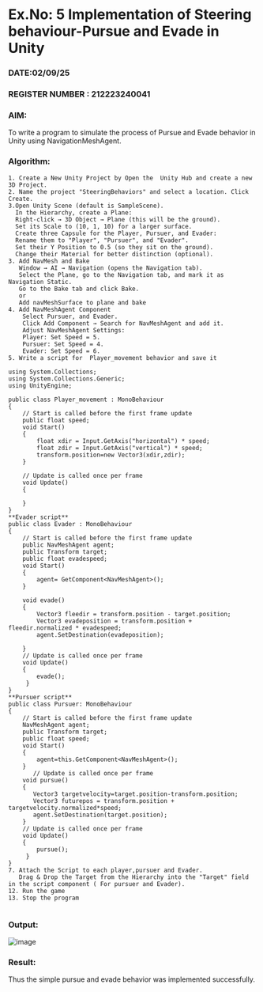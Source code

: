 # Ex.No: 5  Implementation of Steering behaviour-Pursue and Evade in Unity
### DATE:02/09/25                                                                            
### REGISTER NUMBER : 212223240041
### AIM: 
To write a program to simulate the process of Pursue and Evade behavior in Unity using NavigationMeshAgent. 
### Algorithm:
```
1. Create a New Unity Project by Open the  Unity Hub and create a new 3D Project.
2. Name the project "SteeringBehaviors" and select a location. Click Create.
3.Open Unity Scene (default is SampleScene).
  In the Hierarchy, create a Plane:
  Right-click → 3D Object → Plane (this will be the ground).
  Set its Scale to (10, 1, 10) for a larger surface.
  Create three Capsule for the Player, Pursuer, and Evader:
  Rename them to "Player", "Pursuer", and "Evader".
  Set their Y Position to 0.5 (so they sit on the ground).
  Change their Material for better distinction (optional).
3. Add NavMesh and Bake
   Window → AI → Navigation (opens the Navigation tab).
   Select the Plane, go to the Navigation tab, and mark it as Navigation Static.
   Go to the Bake tab and click Bake.
   or
   Add navMeshSurface to plane and bake 
4. Add NavMeshAgent Component
    Select Pursuer, and Evader.
    Click Add Component → Search for NavMeshAgent and add it.
    Adjust NavMeshAgent Settings:
    Player: Set Speed = 5.
    Pursuer: Set Speed = 4.
    Evader: Set Speed = 6.
5. Write a script for  Player_movement behavior and save it

using System.Collections;
using System.Collections.Generic;
using UnityEngine;

public class Player_movement : MonoBehaviour
{
    // Start is called before the first frame update
    public float speed;
    void Start()
    {
        float xdir = Input.GetAxis("horizontal") * speed;
        float zdir = Input.GetAxis("vertical") * speed;
        transform.position=new Vector3(xdir,zdir);
    }

    // Update is called once per frame
    void Update()
    {
        
    }
}
**Evader script**
public class Evader : MonoBehaviour
{
    // Start is called before the first frame update
    public NavMeshAgent agent;
    public Transform target;
    public float evadespeed;
    void Start()
    {
        agent= GetComponent<NavMeshAgent>();
    }

    void evade()
    {
        Vector3 fleedir = transform.position - target.position;
        Vector3 evadeposition = transform.position + fleedir.normalized * evadespeed;
        agent.SetDestination(evadeposition);

    }
    // Update is called once per frame
    void Update()
    {
        evade();          
     }
}
**Pursuer script**
public class Pursuer: MonoBehaviour
{
    // Start is called before the first frame update
    NavMeshAgent agent;
    public Transform target;
    public float speed;
    void Start()
    {
        agent=this.GetComponent<NavMeshAgent>();
    }
       // Update is called once per frame
    void pursue()
    {
       Vector3 targetvelocity=target.position-transform.position;
       Vector3 futurepos = transform.position + targetvelocity.normalized*speed;
       agent.SetDestination(target.position);
    } 
    // Update is called once per frame
    void Update()
    {
        pursue();          
     }
}
7. Attach the Script to each player,pursuer and Evader.
   Drag & Drop the Target from the Hierarchy into the "Target" field in the script component ( For pursuer and Evader).
12. Run the game 
13. Stop the program
    
```
### Output:

![image](https://github.com/user-attachments/assets/cbb2754b-5957-4e47-9212-fcff79c07c7c)









### Result:
Thus the simple pursue and evade behavior was implemented successfully.
